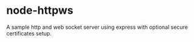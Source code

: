 # node-httpws
A sample http and web socket server using express with optional secure certificates setup.
